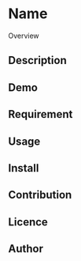 Name
====

Overview

## Description

## Demo

## Requirement

## Usage

## Install

## Contribution

## Licence

<LICENSE>

## Author

[<repos>](https://github.com/<repos>)

